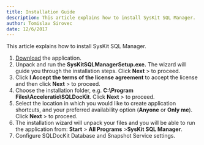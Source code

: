 ```yaml
---
title: Installation Guide
description: This article explains how to install SysKit SQL Manager.
author: Tomislav Sirovec
date: 12/6/2017
---
```

This article explains how to install SysKit SQL Manager.

1. [Download](https://www.sqldockit.com/download/) the application.
2. Unpack and run the __SysKitSQLManagerSetup.exe.__ The wizard will guide you through the installation steps. Click __Next__ > to proceed.
3. Click __I Accept the terms of the license agreement__ to accept the license and then click __Next__ > to proceed.
4. Choose the installation folder, e.g. __C:\Program Files\Acceleratio\SQLDocKit__. Click __Next__ > to proceed.
5. Select the location in which you would like to create application shortcuts, and your preferred availability option (__Anyone__ or __Only me__). Click __Next__ > to proceed.
6. The installation wizard will unpack your files and you will be able to run the application from: __Start__ > __All Programs__ >__SysKit SQL Manager__.
7. Configure SQLDocKit Database and Snapshot Service settings.